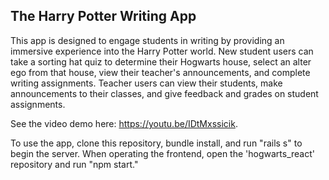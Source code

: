 ## The Harry Potter Writing App

This app is designed to engage students in writing by providing an immersive experience into the Harry Potter world. New student users can take a sorting hat quiz to determine their Hogwarts house, select an alter ego from that house, view their teacher's announcements, and complete writing assignments. Teacher users can view their students, make announcements to their classes, and give feedback and grades on student assignments. 

See the video demo here: https://youtu.be/IDtMxssicik. 

To use the app, clone this repository, bundle install, and run "rails s" to begin the server. When operating the frontend, open the 'hogwarts_react' repository and run "npm start." 
